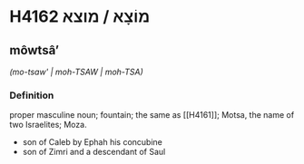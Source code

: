 # H4162 מוֹצָא / מוצא

## môwtsâʼ

_(mo-tsaw' | moh-TSAW | moh-TSA)_

### Definition

proper masculine noun; fountain; the same as [[H4161]]; Motsa, the name of two Israelites; Moza.

- son of Caleb by Ephah his concubine
- son of Zimri and a descendant of Saul
